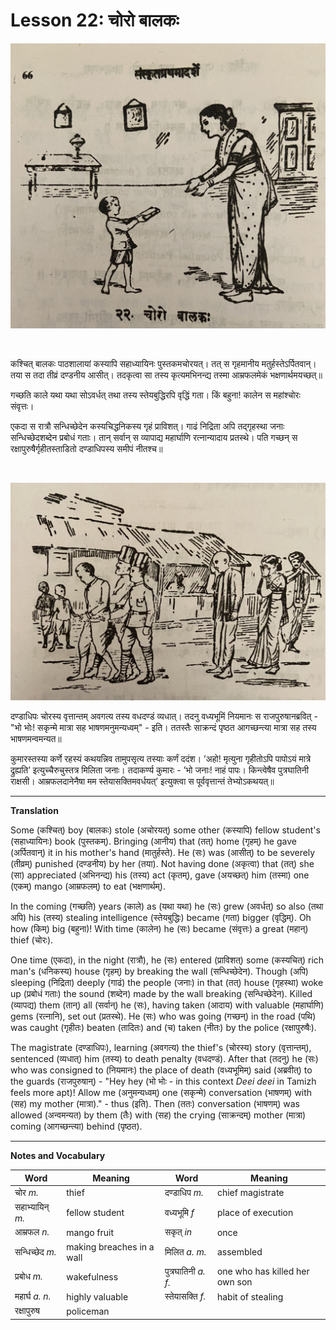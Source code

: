 # Lesson 22: चोरो बालकः

![picture of boy and mother](./images/r1l22a.jpg)

<BR>

कश्चित् बालकः पाठशालायां कस्यापि सहाध्यायिनः पुस्तकमचोरयत्। तत् स गृहमानीय मतुर्हस्तेऽर्पितवान्। तया स तदा तीव्रं दण्डनीय आसीत्। तदकृत्वा सा तस्य कृत्यमभिनन्द्य तस्मा आम्रफलमेकं भक्षणार्थमयच्छत्॥

गच्छति काले यथा यथा सोऽवर्धत् तथा तस्य स्तेयबुद्धिरपि वृद्धिं गता। किं बहुना! कालेन स महांश्चोरः संवृत्तः।

एकदा स रात्रौ सन्धिच्छेदेन कस्यचिद्धनिकस्य गृहं प्राविशत्। गाढं निद्रिता अपि तद्गृहस्था जनाः सन्धिच्छेदशब्देन प्रबोधं गताः। तान् सर्वान् स व्यापाद्य महार्घाणि रत्नान्यादाय प्रतस्थे। पति गच्छन् स रक्षापुरुषैर्गृहीतस्ताडितो दण्डाधिपस्य समीपं नीतश्च॥ 

<BR>

![picture police arresting boy](./images/r1l22b.jpg)

दण्डाधिपः चोरस्य वृत्तान्तम् अवगत्य तस्य वधदण्डं व्यधात्। तदनु वध्यभूमिं नियमानः स राजपुरुषानब्रवित् - "भो भोः! सकृन्मे मात्रा सह भाषणमनुमन्यध्वम्" - इति। ततस्तैः साक्रन्दं पृष्ठत आगच्छन्त्या मात्रा सह तस्य भाषणमन्वमन्यत॥

कुमारस्तस्या कर्णे रहस्यं कथयन्निव तामुपसृत्य तस्याः कर्णं ददंश। ’अहो! मृत्युना गृहीतोऽपि पापोऽयं मात्रे  द्रुह्यति’ इत्युच्चैरुचुस्तत्र मिलिता जनाः। तदाकर्ण्य कुमारः - ’भो जनाः! नाहं पापः। किन्त्वेषैव पुत्रघातिनी राक्षसी। आम्रफलदानेनैषा मम स्तेयासक्तिमवर्धयत्’ इत्युक्त्वा स पूर्ववृत्तान्तं तेभ्योऽकथयत्॥



---

**Translation**

Some (कश्चित्) boy (बालकः) stole (अचोरयत्) some other (कस्यापि) fellow student's (सहाध्यायिनः) book (पुस्तकम्). Bringing (आनीय) that (तत्) home (गृहम्) he gave (अर्पितवान्) it in his mother's hand (मातुर्हस्ते). He (सः) was (आसीत्) to be severely (तीव्रम्) punished (दण्डनीय) by her (तया). Not having done (अकृत्वा) that (तत्) she (सा) appreciated (अभिनन्द्य) his (तस्य) act (कृतम्), gave (अयच्छत्) him (तस्मा) one (एकम्) mango (आम्रफलम्) to eat (भक्षणार्थम्).

In the coming (गच्छति) years (काले) as (यथा यथा) he (सः) grew (अवर्धत्) so also (तथा अपि) his (तस्य) stealing intelligence (स्तेयबुद्धिः) became (गता) bigger (वृद्धिम्). Oh how (किम्) big (बहुना)! With time (कालेन) he (सः) became (संवृत्तः) a great (महान्) thief (चोरः).

One time (एकदा), in the night (रात्रौ), he (सः) entered (प्राविशत्) some (कस्यचित्) rich man's (धनिकस्य) house (गृहम्) by breaking the wall (सन्धिच्छेदेन). Though (अपि) sleeping (निद्रिता) deeply (गाढं) the people (जनाः) in that (तत्) house (गृहस्था) woke up  (प्रबोधं गताः) the sound (शब्देन) made by the wall breaking (सन्धिच्छेदेन). Killed (व्यापद्य) them (तान्) all (सर्वान्) he (सः), having taken (आदाय)  with valuable (महार्घाणि) gems (रत्नानि), set out (प्रतस्थे). He (सः) who was going (गच्छन्) in the road (पथि) was caught (गृहीतः) beaten (तादितः) and (च) taken (नीतः) by the police (रक्षापुरुषैः).

The magistrate (दण्डाधिपः), learning (अवगत्य) the thief's (चोरस्य) story (वृत्तान्तम्), sentenced (व्यधात्) him (तस्य) to death penalty (वधदण्डं). After that (तदनु) he (सः) who was consigned to (नियमानः) the place of death (वध्यभूमिम्) said (अब्रवीत्) to the guards (राजपुरुषान्) - "Hey hey (भो भोः - in this context *Deei deei* in Tamizh feels more apt)! Allow me (अनुमन्यध्वम्) one (सकृन्मे) conversation (भाषणम्) with (सह) my mother (मात्रा)." - thus (इति). Then (ततः)  conversation (भाषणम्) was allowed (अन्वमन्यत) by them (तैः) with (सह) the crying (साक्रन्दम्) mother (मात्रा) coming (आगच्छन्त्या) behind (पृष्ठत).



---

**Notes and Vocabulary**

| Word | Meaning | Word | Meaning | 
| --- | --- | --- | --- |
| चोर *m.* | thief | दण्डाधिप *m.* | chief magistrate |
| सहाभ्यायिन् *m.* | fellow student | वध्यभूमि *f* | place of execution |
| आम्रफल *n.* | mango fruit | सकृत् *in* | once |
| सन्धिच्छेद *m.* | making breaches in a wall | मिलित *a. m.* | assembled |
| प्रबोध *m.* | wakefulness | पुत्रघातिनी *a. f.* | one who has killed her own son |
| महार्घ *a. n.* | highly valuable | स्तेयासक्ति *f.* | habit of stealing |
| रक्षापुरुष | policeman | | |
